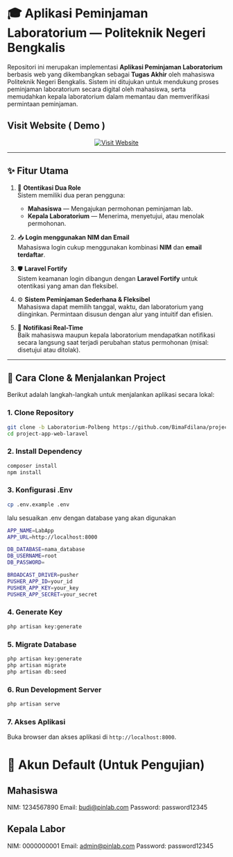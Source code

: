 # 🎓 Aplikasi Peminjaman Laboratorium — Politeknik Negeri Bengkalis

Repositori ini merupakan implementasi **Aplikasi Peminjaman Laboratorium** berbasis web yang dikembangkan sebagai **Tugas Akhir** oleh mahasiswa Politeknik Negeri Bengkalis. Sistem ini ditujukan untuk mendukung proses peminjaman laboratorium secara digital oleh mahasiswa, serta memudahkan kepala laboratorium dalam memantau dan memverifikasi permintaan peminjaman.

## Visit Website ( Demo )
<p align="center">
  <a href="https://pin-lab.virtualtouralamayangpku.my.id/">
    <img src="https://img.shields.io/badge/Visit-Website-4CAF50?style=for-the-badge&logo=android&logoColor=white" alt="Visit Website">
  </a>
</p>

---

## ✨ Fitur Utama

1. 🔐 **Otentikasi Dua Role**  
   Sistem memiliki dua peran pengguna:
   - **Mahasiswa** — Mengajukan permohonan peminjaman lab.
   - **Kepala Laboratorium** — Menerima, menyetujui, atau menolak permohonan.

2. 📥 **Login menggunakan NIM dan Email**  
   Mahasiswa login cukup menggunakan kombinasi **NIM** dan **email terdaftar**.

3. 🛡️ **Laravel Fortify**  
   Sistem keamanan login dibangun dengan **Laravel Fortify** untuk otentikasi yang aman dan fleksibel.

4. ⚙️ **Sistem Peminjaman Sederhana & Fleksibel**  
   Mahasiswa dapat memilih tanggal, waktu, dan laboratorium yang diinginkan. Permintaan disusun dengan alur yang intuitif dan efisien.

5. 🔔 **Notifikasi Real-Time**  
   Baik mahasiswa maupun kepala laboratorium mendapatkan notifikasi secara langsung saat terjadi perubahan status permohonan (misal: disetujui atau ditolak).

---

## 🚀 Cara Clone & Menjalankan Project

Berikut adalah langkah-langkah untuk menjalankan aplikasi secara lokal:

### 1. Clone Repository

```bash
git clone -b Laboratorium-Polbeng https://github.com/BimaFdilana/project-app-web-laravel.git
cd project-app-web-laravel
```

### 2. Install Dependency

```bash
composer install
npm install
```

### 3. Konfigurasi .Env

```bash
cp .env.example .env
```
lalu sesuaikan .env dengan database yang akan digunakan
```bash
APP_NAME=LabApp
APP_URL=http://localhost:8000

DB_DATABASE=nama_database
DB_USERNAME=root
DB_PASSWORD=

BROADCAST_DRIVER=pusher
PUSHER_APP_ID=your_id
PUSHER_APP_KEY=your_key
PUSHER_APP_SECRET=your_secret
```

### 4. Generate Key

```bash
php artisan key:generate
```

### 5. Migrate Database

```bash
php artisan key:generate
php artisan migrate
php artisan db:seed
```

### 6. Run Development Server

```bash
php artisan serve
```

### 7. Akses Aplikasi

Buka browser dan akses aplikasi di `http://localhost:8000`.


# 👥 Akun Default (Untuk Pengujian)

## Mahasiswa
NIM: 1234567890
Email: budi@pinlab.com
Password: password12345

## Kepala Labor
NIM: 0000000001
Email: admin@pinlab.com
Password: password12345



